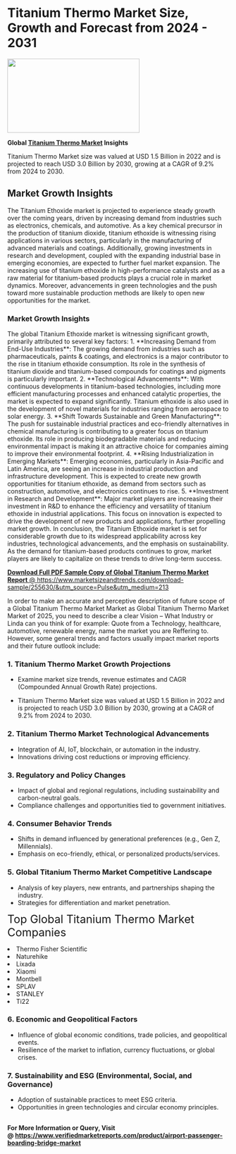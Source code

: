 <H1>Titanium Thermo Market Size, Growth and Forecast from 2024 - 2031</H1><img class="aligncenter size-medium wp-image-584254" src="https://thirdeyenews.in/wp-content/uploads/2024/09/Global-Market-Research-300x168.jpeg" alt="" width="300" height="168" /><p><strong>Global&nbsp;<a href="https://www.marketsizeandtrends.com/download-sample/255630/&amp;utm_source=Pulse&amp;utm_medium=213">Titanium Thermo Market</a> Insights</strong></p><p>Titanium Thermo Market size was valued at USD 1.5 Billion in 2022 and is projected to reach USD 3.0 Billion by 2030, growing at a CAGR of 9.2% from 2024 to 2030.</p><p><h2>Market Growth Insights</h2> The Titanium Ethoxide market is projected to experience steady growth over the coming years, driven by increasing demand from industries such as electronics, chemicals, and automotive. As a key chemical precursor in the production of titanium dioxide, titanium ethoxide is witnessing rising applications in various sectors, particularly in the manufacturing of advanced materials and coatings. Additionally, growing investments in research and development, coupled with the expanding industrial base in emerging economies, are expected to further fuel market expansion. The increasing use of titanium ethoxide in high-performance catalysts and as a raw material for titanium-based products plays a crucial role in market dynamics. Moreover, advancements in green technologies and the push toward more sustainable production methods are likely to open new opportunities for the market. <p><a href="#"></a></p> <h3>Market Growth Insights</h3> The global Titanium Ethoxide market is witnessing significant growth, primarily attributed to several key factors: 1. **Increasing Demand from End-Use Industries**: The growing demand from industries such as pharmaceuticals, paints & coatings, and electronics is a major contributor to the rise in titanium ethoxide consumption. Its role in the synthesis of titanium dioxide and titanium-based compounds for coatings and pigments is particularly important. 2. **Technological Advancements**: With continuous developments in titanium-based technologies, including more efficient manufacturing processes and enhanced catalytic properties, the market is expected to expand significantly. Titanium ethoxide is also used in the development of novel materials for industries ranging from aerospace to solar energy. 3. **Shift Towards Sustainable and Green Manufacturing**: The push for sustainable industrial practices and eco-friendly alternatives in chemical manufacturing is contributing to a greater focus on titanium ethoxide. Its role in producing biodegradable materials and reducing environmental impact is making it an attractive choice for companies aiming to improve their environmental footprint. 4. **Rising Industrialization in Emerging Markets**: Emerging economies, particularly in Asia-Pacific and Latin America, are seeing an increase in industrial production and infrastructure development. This is expected to create new growth opportunities for titanium ethoxide, as demand from sectors such as construction, automotive, and electronics continues to rise. 5. **Investment in Research and Development**: Major market players are increasing their investment in R&D to enhance the efficiency and versatility of titanium ethoxide in industrial applications. This focus on innovation is expected to drive the development of new products and applications, further propelling market growth. In conclusion, the Titanium Ethoxide market is set for considerable growth due to its widespread applicability across key industries, technological advancements, and the emphasis on sustainability. As the demand for titanium-based products continues to grow, market players are likely to capitalize on these trends to drive long-term success. <p><a href="#"></p><p><span class=""><strong>Download Full PDF Sample Copy of Global Titanium Thermo Market Report</strong> @ <a href="https://www.marketsizeandtrends.com/download-sample/255630/&amp;utm_source=Pulse&amp;utm_medium=213" target="_blank">https://www.marketsizeandtrends.com/download-sample/255630/&amp;utm_source=Pulse&amp;utm_medium=213</a></span></p><p>In order to make an accurate and perceptive description of future scope of a Global&nbsp;Titanium Thermo Market Market as Global&nbsp;Titanium Thermo Market Market of 2025, you need to describe a clear Vision &ndash; What Industry or Linda can you think of for example: Quote from a Technology, healthcare, automotive, renewable energy, name the market you are Reffering to. However, some general trends and factors usually impact market reports and their future outlook include:</p><h3>1.&nbsp;<strong>Titanium Thermo Market Growth Projections</strong></h3><ul><li>Examine market size trends, revenue estimates and CAGR (Compounded Annual Growth Rate) projections.</li><li><p>Titanium Thermo Market size was valued at USD 1.5 Billion in 2022 and is projected to reach USD 3.0 Billion by 2030, growing at a CAGR of 9.2% from 2024 to 2030.</p></li></ul><h3>2.&nbsp;<strong>Titanium Thermo Market Technological Advancements</strong></h3><ul><li>Integration of AI, IoT, blockchain, or automation in the industry.</li><li>Innovations driving cost reductions or improving efficiency.</li></ul><h3>3.&nbsp;<strong>Regulatory and Policy Changes</strong></h3><ul><li>Impact of global and regional regulations, including sustainability and carbon-neutral goals.</li><li>Compliance challenges and opportunities tied to government initiatives.</li></ul><h3>4.&nbsp;<strong>Consumer Behavior Trends</strong></h3><ul><li>Shifts in demand influenced by generational preferences (e.g., Gen Z, Millennials).</li><li>Emphasis on eco-friendly, ethical, or personalized products/services.</li></ul><h3>5.&nbsp;<strong>Global Titanium Thermo Market Competitive Landscape</strong></h3><ul><li>Analysis of key players, new entrants, and partnerships shaping the industry.</li><li>Strategies for differentiation and market penetration.</li></ul><p data-pm-slice="1 1 []"><span style="color: inherit; font-family: inherit; font-size: 25px;">Top Global Titanium Thermo Market Companies</span></p><div class="" data-test-id=""><p><li>Thermo Fisher Scientific</li><li> Naturehike</li><li> Lixada</li><li> Xiaomi</li><li> Montbell</li><li> SPLAV</li><li> STANLEY</li><li> Ti22</li></p></div><h3>6.&nbsp;<strong>Economic and Geopolitical Factors</strong></h3><ul><li>Influence of global economic conditions, trade policies, and geopolitical events.</li><li>Resilience of the market to inflation, currency fluctuations, or global crises.</li></ul><h3>7.&nbsp;<strong>Sustainability and ESG (Environmental, Social, and Governance)</strong></h3><ul><li>Adoption of sustainable practices to meet ESG criteria.</li><li>Opportunities in green technologies and circular economy principles.</li></ul><h2><strong style="font-size: 14px;">For More Information or Query, Visit @&nbsp;</strong><a style="background-color: #ffffff; font-size: 14px;" href="https://www.marketsizeandtrends.com/report/titanium-thermo-market/" target="_blank">https://www.verifiedmarketreports.com/product/airport-passenger-boarding-bridge-market</a></h2>

